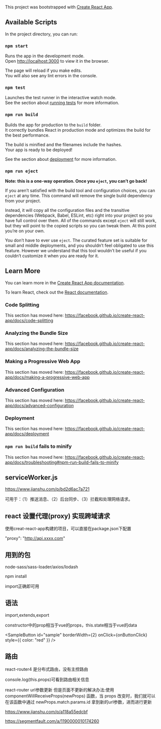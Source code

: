 This project was bootstrapped with [Create React App](https://github.com/facebook/create-react-app).

## Available Scripts

In the project directory, you can run:

### `npm start`

Runs the app in the development mode.<br>
Open [http://localhost:3000](http://localhost:3000) to view it in the browser.

The page will reload if you make edits.<br>
You will also see any lint errors in the console.

### `npm test`

Launches the test runner in the interactive watch mode.<br>
See the section about [running tests](https://facebook.github.io/create-react-app/docs/running-tests) for more information.

### `npm run build`

Builds the app for production to the `build` folder.<br>
It correctly bundles React in production mode and optimizes the build for the best performance.

The build is minified and the filenames include the hashes.<br>
Your app is ready to be deployed!

See the section about [deployment](https://facebook.github.io/create-react-app/docs/deployment) for more information.

### `npm run eject`

**Note: this is a one-way operation. Once you `eject`, you can’t go back!**

If you aren’t satisfied with the build tool and configuration choices, you can `eject` at any time. This command will remove the single build dependency from your project.

Instead, it will copy all the configuration files and the transitive dependencies (Webpack, Babel, ESLint, etc) right into your project so you have full control over them. All of the commands except `eject` will still work, but they will point to the copied scripts so you can tweak them. At this point you’re on your own.

You don’t have to ever use `eject`. The curated feature set is suitable for small and middle deployments, and you shouldn’t feel obligated to use this feature. However we understand that this tool wouldn’t be useful if you couldn’t customize it when you are ready for it.

## Learn More

You can learn more in the [Create React App documentation](https://facebook.github.io/create-react-app/docs/getting-started).

To learn React, check out the [React documentation](https://reactjs.org/).

### Code Splitting

This section has moved here: https://facebook.github.io/create-react-app/docs/code-splitting

### Analyzing the Bundle Size

This section has moved here: https://facebook.github.io/create-react-app/docs/analyzing-the-bundle-size

### Making a Progressive Web App

This section has moved here: https://facebook.github.io/create-react-app/docs/making-a-progressive-web-app

### Advanced Configuration

This section has moved here: https://facebook.github.io/create-react-app/docs/advanced-configuration

### Deployment

This section has moved here: https://facebook.github.io/create-react-app/docs/deployment

### `npm run build` fails to minify

This section has moved here: https://facebook.github.io/create-react-app/docs/troubleshooting#npm-run-build-fails-to-minify

## serviceWorker.js

https://www.jianshu.com/p/bd2d6ac7a721

可用于：（1）推送消息、（2）后台同步、（3）拦截和处理网络请求。

## react 设置代理(proxy) 实现跨域请求

使用creat-react-app构建的项目，可以直接在package.json下配置

"proxy": "http://api.xxxx.com"

## 用到的包

node-sass/sass-loader/axios/lodash

npm install

import正确即可用

## 语法

import,extends,export

constructor中的prop相当于vue的props，this.state相当于vue的data

<SampleButton id="sample" borderWidth={2} onClick={onButtonClick} style={{ color: "red" }} />

## 路由

react-router4 是分布式路由，没有主控路由

console.log(this.props)可看到路由相关信息

react-router url参数更新 但是页面不更新的解决办法:使用 componentWillReceiveProps(newProps) 函数，当 props 改变时，我们就可以在该函数中通过 newProps.match.params.id 拿到新的url参数，进而进行更新

https://www.jianshu.com/p/a118a55edcbf

https://segmentfault.com/a/1190000010174260